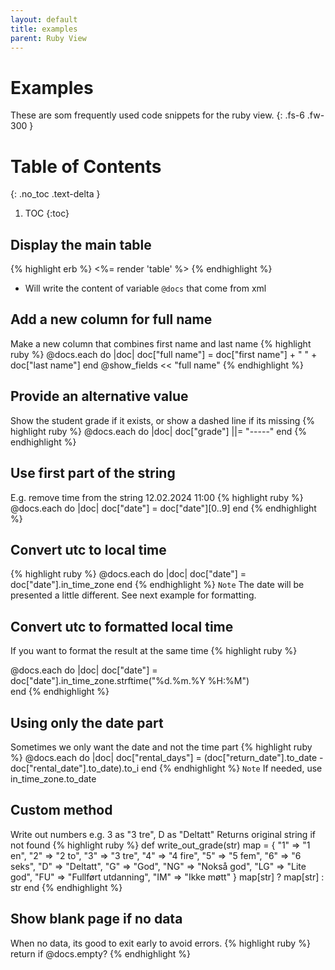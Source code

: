 ```yaml
---
layout: default
title: examples
parent: Ruby View
---
```


# Examples
These are som frequently used code snippets for the ruby view.
{: .fs-6 .fw-300 }

# Table of Contents
{: .no_toc .text-delta }

1. TOC
{:toc}

## Display the main table
{% highlight erb %}
<%= render 'table' %>
{% endhighlight %}
- Will write the content of variable `@docs` that come from xml

## Add a new column for full name
Make a new column that combines first name and last name
{% highlight ruby %}
  @docs.each do |doc|
    doc["full name"] = doc["first name"] + " " + doc["last name"]
  end
  @show_fields << "full name"
{% endhighlight %}

## Provide an alternative value
Show the student grade if it exists, or show a dashed line if its missing
{% highlight ruby %}
  @docs.each do |doc|
    doc["grade"] ||= "-----"
  end
{% endhighlight %}

## Use first part of the string
E.g. remove time from the string 12.02.2024 11:00
{% highlight ruby %}
  @docs.each do |doc|
    doc["date"] = doc["date"][0..9]
  end
{% endhighlight %}

## Convert utc to local time
{% highlight ruby %}
  @docs.each do |doc|
    doc["date"] = doc["date"].in_time_zone
  end
{% endhighlight %}
`Note` The date will be presented a little different. See next example for formatting.

## Convert utc to formatted local time
If you want to format the result at the same time
{% highlight ruby %}

  @docs.each do |doc|
    doc["date"] = doc["date"].in_time_zone.strftime("%d.%m.%Y %H:%M")    
  end
{% endhighlight %}

## Using only the date part
Sometimes we only want the date and not the time part
{% highlight ruby %}
  @docs.each do |doc|
    doc["rental_days"] = (doc["return_date"].to_date - doc["rental_date"].to_date).to_i
  end
{% endhighlight %}
`Note` If needed, use in_time_zone.to_date

## Custom method
Write out numbers e.g. 3 as "3 tre", D as "Deltatt"
Returns original string if not found
{% highlight ruby %}
  def write_out_grade(str)
    map = {
      "1" => "1 en", 
      "2" => "2 to",
      "3" => "3 tre", 
      "4" => "4 fire",
      "5" => "5 fem", 
      "6" => "6 seks", 
      "D" => "Deltatt", 
      "G" => "God", 
      "NG" => "Nokså god", 
      "LG" => "Lite god", 
      "FU" => "Fullført utdanning",
      "IM" => "Ikke møtt" }
    map[str] ? map[str] : str 
  end
{% endhighlight %}

## Show blank page if no data
When no data, its good to exit early to avoid errors.
{% highlight ruby %}
  return if @docs.empty?
{% endhighlight %}

